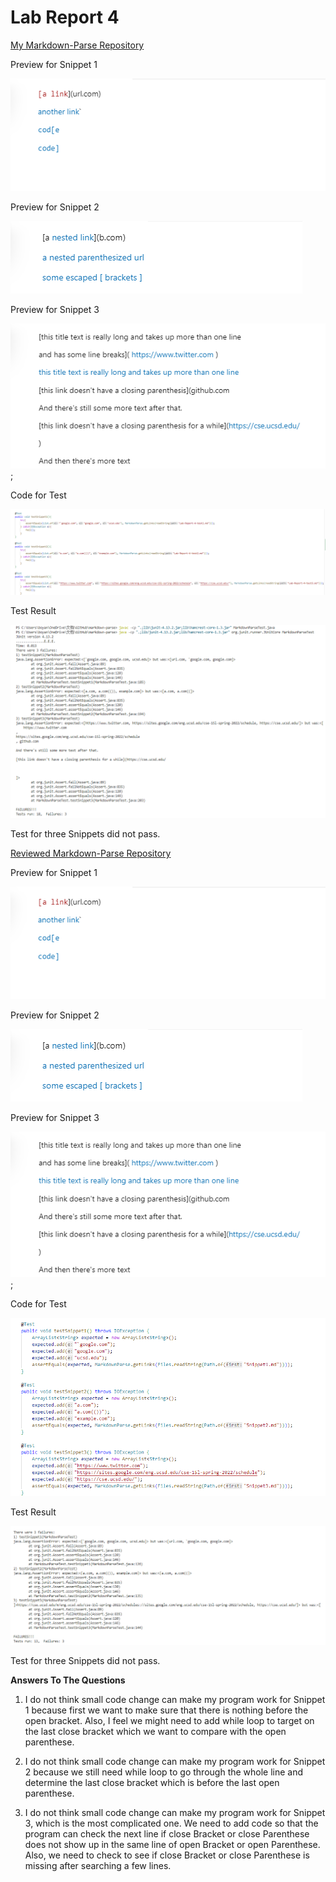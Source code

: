 # Lab Report 4

[My Markdown-Parse Repository](https://github.com/Boyang6000/markdown-parse)

Preview for Snippet 1

![Image](preview_1.png)

Preview for Snippet 2

![Image](preview_2.png)

Preview for Snippet 3

![Image](preview_3.png);


Code for Test

![Image](Snippet_test_my_repo.png)

Test Result

![Image](Result_my_repo.png)

Test for three Snippets did not pass.


[Reviewed Markdown-Parse Repository](https://github.com/chw081/markdown-parser.git)

Preview for Snippet 1

![Image](preview_1.png)

Preview for Snippet 2

![Image](preview_2.png)

Preview for Snippet 3

![Image](preview_3.png);

Code for Test

![Image](reviewed_test.png)

Test Result

![Image](result_reviewed.png)

Test for three Snippets did not pass.


**Answers To The Questions**

1. I do not think small code change can make my program work for Snippet 1 because first we want to make sure that there is nothing before the open bracket. Also, I feel we might need to add while loop to target on the last close bracket which we want to compare with the open parenthese. 

2. I do not think small code change can make my program work for Snippet 2 because we still need while loop to go through the whole line and determine the last close bracket which is before the last open parenthese.

3. I do not think small code change can make my program work for Snippet 3, which is the most complicated one. We need to add code so that the program can check the next line if close Bracket or close Parenthese does not show up in the same line of open Bracket or open Parenthese. Also, we need to check to see if close Bracket or close Parenthese is missing after searching a few lines.